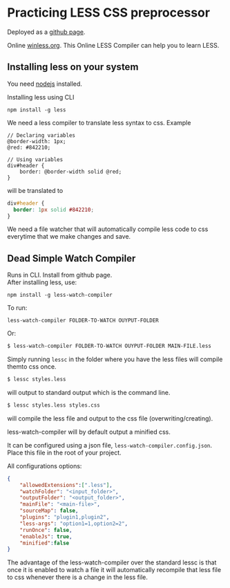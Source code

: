 # Practicing LESS CSS preprocessor

Deployed as a [github page](https://abonello.github.io/exploreLess/).

Online [winless.org](http://winless.org/online-less-compiler). This Online LESS Compiler can help you to learn LESS.  

## Installing less on your system

You need [nodejs](https://nodejs.org) installed.  

Installing less using CLI
```
npm install -g less
```

We need a less compiler to translate less syntax to css. Example

```less
// Declaring variables
@border-width: 1px;
@red: #842210;

// Using variables
div#header {
    border: @border-width solid @red;
} 
```

will be translated to

```CSS
div#header {
  border: 1px solid #842210;
}
```

We need a file watcher that will automatically compile less code to css everytime that we make changes and save.

## Dead Simple Watch Compiler

Runs in CLI. Install from github page.  
After installing less, use:
```
npm install -g less-watch-compiler
```
To run:
```
less-watch-compiler FOLDER-TO-WATCH OUYPUT-FOLDER
```
Or:
```bash
$ less-watch-compiler FOLDER-TO-WATCH OUYPUT-FOLDER MAIN-FILE.less
```

Simply running `lessc` in the folder where you have the less files will compile themto css once.

```bash
$ lessc styles.less
```
will output to standard output which is the command line.

```bash
$ lessc styles.less styles.css
```
will compile the less file and output to the css file (overwriting/creating).

less-watch-compiler will by default output a minified css.

It can be configured using a json file, `less-watch-compiler.config.json`. Place this file in the root of your project.

All configurations options:
```json
{
    "allowedExtensions":[".less"],
    "watchFolder": "<input_folder>",   
    "outputFolder": "<output_folder>",
    "mainFile": "<main-file>",   
    "sourceMap": false,
    "plugins": "plugin1,plugin2",
    "less-args": "option1=1,option2=2",
    "runOnce": false,
    "enableJs": true,
    "minified":false
}
```
The advantage of the less-watch-compiler over the standard lessc is that once it is enabled to watch a file it will automatically recompile that less file to css whenever there is a change in the less file.

